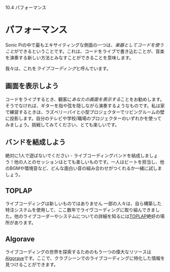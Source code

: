 10.4 パフォーマンス

# パフォーマンス

Sonic Piの中で最もエキサイティングな側面の一つは、*楽器としてコードを使うこと*ができるということです。これは、コードをライブで書き込むことが、音楽を演奏する新しい方法とみなすことができることを意味します。

我々は、これを*ライブコーディング*と呼んでいます。

## 画面を表示しよう

コードをライブするとき、観客に*あなたの画面を表示する*ことをお勧めします。そうでなければ、ギターを指や弦を隠しながら演奏するようなものです。私は家で練習するときは、ラズベリーパイと小型プロジェクターでリビングルームの壁に投影します。自分のテレビや学校/職場のプロジェクターのいずれかを使ってみましょう。挑戦してみてください、とても楽しいです。

## バンドを結成しよう

絶対に1人で遊ばないでください - ライブコーディングバンドを結成しましょう！他の人とのセッションはとても楽しいものです。一人はビートを担当し、他のBGMや環境音など、どんな面白い音の組み合わせがつくれるか一緒に試しましょう。

## TOPLAP
ライブコーディングは新しいものではありません 一部の人々は、自ら構築した特注システムを使用して、ここ数年でライヴコーディングに取り組んできました。他のライブコーダーやシステムについての詳細を知るには[TOPLAP](http://toplap.org)絶好の場所があります。

## Algorave

ライブコーディングの世界を探索するためのもう一つの偉大なリソースは[Algorave](http://algorave.com)です。ここで、クラブシーンでのライブコーディングに特化した情報を見つけることができます。
